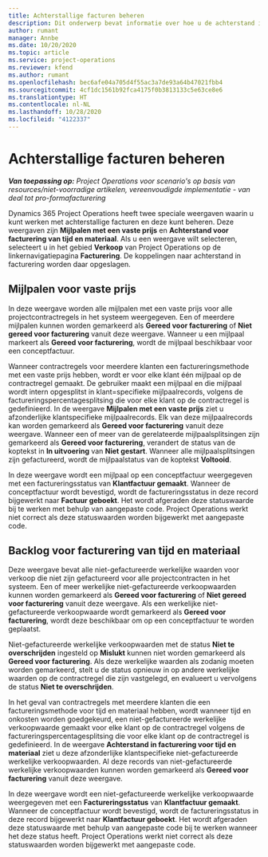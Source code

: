```yaml
---
title: Achterstallige facturen beheren
description: Dit onderwerp bevat informatie over hoe u de achterstand in facturering in Project Operations kunt weergeven en ermee kunt werken.
author: rumant
manager: Annbe
ms.date: 10/20/2020
ms.topic: article
ms.service: project-operations
ms.reviewer: kfend
ms.author: rumant
ms.openlocfilehash: bec6afe04a705d4f55ac3a7de93a64b47021fbb4
ms.sourcegitcommit: 4cf1dc1561b92fca4175f0b3813133c5e63ce8e6
ms.translationtype: HT
ms.contentlocale: nl-NL
ms.lasthandoff: 10/28/2020
ms.locfileid: "4122337"
---
```

# <a name="manage-the-billing-backlog"></a>Achterstallige facturen beheren

_**Van toepassing op:** Project Operations voor scenario's op basis van resources/niet-voorradige artikelen, vereenvoudigde implementatie - van deal tot pro-formafacturering_

Dynamics 365 Project Operations heeft twee speciale weergaven waarin u kunt werken met achterstallige facturen en deze kunt beheren. Deze weergaven zijn **Mijlpalen met een vaste prijs** en **Achterstand voor facturering van tijd en materiaal**. Als u een weergave wilt selecteren, selecteert u in het gebied **Verkoop** van Project Operations op de linkernavigatiepagina **Facturering**. De koppelingen naar achterstand in facturering worden daar opgeslagen.

## <a name="fixed-price-milestones"></a>Mijlpalen voor vaste prijs

In deze weergave worden alle mijlpalen met een vaste prijs voor alle projectcontractregels in het systeem weergegeven. Een of meerdere mijlpalen kunnen worden gemarkeerd als **Gereed voor facturering** of **Niet gereed voor facturering** vanuit deze weergave. Wanneer u een mijlpaal markeert als **Gereed voor facturering**, wordt de mijlpaal beschikbaar voor een conceptfactuur.

Wanneer contractregels voor meerdere klanten een factureringsmethode met een vaste prijs hebben, wordt er voor elke klant één mijlpaal op de contractregel gemaakt. De gebruiker maakt een mijlpaal en die mijlpaal wordt intern opgesplitst in klant=specifieke mijlpaalrecords, volgens de factureringspercentagesplitsing die voor elke klant op de contractregel is gedefinieerd. In de weergave **Mijlpalen met een vaste prijs** ziet u afzonderlijke klantspecifieke mijlpaalrecords. Elk van deze mijlpaalrecords kan worden gemarkeerd als **Gereed voor facturering** vanuit deze weergave. Wanneer een of meer van de gerelateerde mijlpaalsplitsingen zijn gemarkeerd als **Gereed voor facturering**, verandert de status van de koptekst in **In uitvoering** van **Niet gestart**. Wanneer alle mijlpaalsplitsingen zijn gefactureerd, wordt de mijlpaalstatus van de koptekst **Voltooid**.

In deze weergave wordt een mijlpaal op een conceptfactuur weergegeven met een factureringsstatus van **Klantfactuur gemaakt**. Wanneer de conceptfactuur wordt bevestigd, wordt de factureringsstatus in deze record bijgewerkt naar **Factuur geboekt**. Het wordt afgeraden deze statuswaarde bij te werken met behulp van aangepaste code. Project Operations werkt niet correct als deze statuswaarden worden bijgewerkt met aangepaste code.

## <a name="time-and-material-billing-backlog"></a>Backlog voor facturering van tijd en materiaal

Deze weergave bevat alle niet-gefactureerde werkelijke waarden voor verkoop die niet zijn gefactureerd voor alle projectcontracten in het systeem. Een of meer werkelijke niet-gefactureerde verkoopwaarden kunnen worden gemarkeerd als **Gereed voor facturering** of **Niet gereed voor facturering** vanuit deze weergave. Als een werkelijke niet-gefactureerde verkoopwaarde wordt gemarkeerd als **Gereed voor facturering**, wordt deze beschikbaar om op een conceptfactuur te worden geplaatst.

Niet-gefactureerde werkelijke verkoopwaarden met de status **Niet te overschrijden** ingesteld op **Mislukt** kunnen niet worden gemarkeerd als **Gereed voor facturering**. Als deze werkelijke waarden als zodanig moeten worden gemarkeerd, stelt u de status opnieuw in op andere werkelijke waarden op de contractregel die zijn vastgelegd, en evalueert u vervolgens de status **Niet te overschrijden**.

In het geval van contractregels met meerdere klanten die een factureringsmethode voor tijd en materiaal hebben, wordt wanneer tijd en onkosten worden goedgekeurd, een niet-gefactureerde werkelijke verkoopwaarde gemaakt voor elke klant op de contractregel volgens de factureringspercentagesplitsing die voor elke klant op de contractregel is gedefinieerd. In de weergave **Achterstand in facturering voor tijd en materiaal** ziet u deze afzonderlijke klantspecifieke niet-gefactureerde werkelijke verkoopwaarden. Al deze records van niet-gefactureerde werkelijke verkoopwaarden kunnen worden gemarkeerd als **Gereed voor facturering** vanuit deze weergave.

In deze weergave wordt een niet-gefactureerde werkelijke verkoopwaarde weergegeven met een **Factureringsstatus** van **Klantfactuur gemaakt**. Wanneer de conceptfactuur wordt bevestigd, wordt de factureringsstatus in deze record bijgewerkt naar **Klantfactuur geboekt**. Het wordt afgeraden deze statuswaarde met behulp van aangepaste code bij te werken wanneer het deze status heeft. Project Operations werkt niet correct als deze statuswaarden worden bijgewerkt met aangepaste code.
